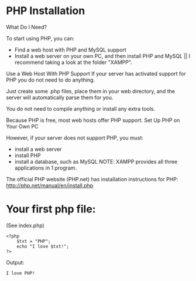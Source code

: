 # PHP Installation

What Do I Need?

To start using PHP, you can:
- Find a web host with PHP and MySQL support
- Install a web server on your own PC, and then install PHP and MySQL || I recommend taking a look at the folder "XAMPP".

Use a Web Host With PHP Support
If your server has activated support for PHP you do not need to do anything.

Just create some .php files, place them in your web directory, and the server will automatically parse them for you.

You do not need to compile anything or install any extra tools.

Because PHP is free, most web hosts offer PHP support.
Set Up PHP on Your Own PC

However, if your server does not support PHP, you must:
- install a web server
- install PHP
- install a database, such as MySQL
NOTE: XAMPP provides all three applications in 1 program.

The official PHP website (PHP.net) has installation instructions for PHP: http://php.net/manual/en/install.php

# Your first php file:
(See index.php)
```
<?php
    $txt = "PHP";
    echo "I love $txt!";
?> 
```
Output:
```
I love PHP!
```

